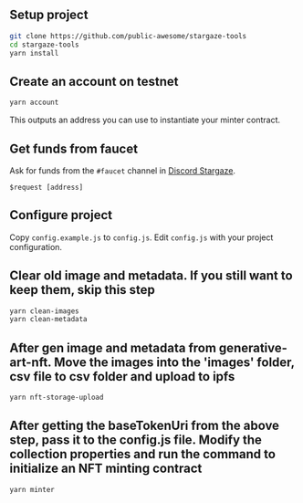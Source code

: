 ## Setup project

```sh
git clone https://github.com/public-awesome/stargaze-tools
cd stargaze-tools
yarn install
```

## Create an account on testnet

```sh
yarn account
```

This outputs an address you can use to instantiate your minter contract.

## Get funds from faucet

Ask for funds from the `#faucet` channel in [Discord Stargaze](https://discord.gg/stargaze).

```
$request [address]
```

## Configure project

Copy `config.example.js` to `config.js`.
Edit `config.js` with your project configuration.

## Clear old image and metadata. If you still want to keep them, skip this step

```sh
yarn clean-images
yarn clean-metadata
```

## After gen image and metadata from generative-art-nft. Move the images into the 'images' folder, csv file to csv folder and upload to ipfs
```sh
yarn nft-storage-upload
```

## After getting the baseTokenUri from the above step, pass it to the config.js file. Modify the collection properties and run the command to initialize an NFT minting contract

```sh
yarn minter
```
